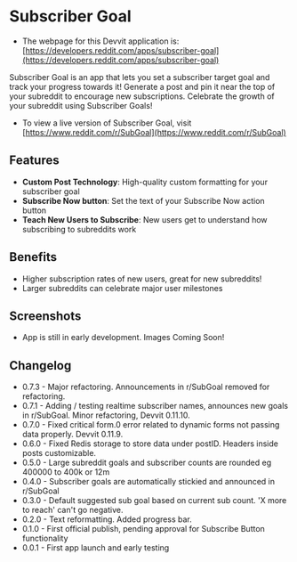 # Subscriber Goal

- The webpage for this Devvit application is: [https://developers.reddit.com/apps/subscriber-goal](https://developers.reddit.com/apps/subscriber-goal)

Subscriber Goal is an app that lets you set a subscriber target goal and track your progress towards it!
Generate a post and pin it near the top of your subreddit to encourage new subscriptions.
Celebrate the growth of your subreddit using Subscriber Goals!

- To view a live version of Subscriber Goal, visit [https://www.reddit.com/r/SubGoal](https://www.reddit.com/r/SubGoal)

## Features

- **Custom Post Technology**: High-quality custom formatting for your subscriber goal
- **Subscribe Now button**: Set the text of your Subscribe Now action button
- **Teach New Users to Subscribe**: New users get to understand how subscribing to subreddits work

## Benefits

- Higher subscription rates of new users, great for new subreddits!
- Larger subreddits can celebrate major user milestones

## Screenshots
- App is still in early development. Images Coming Soon!

## Changelog
- 0.7.3 - Major refactoring. Announcements in r/SubGoal removed for refactoring.
- 0.7.1 - Adding / testing realtime subscriber names, announces new goals in r/SubGoal. Minor refactoring, Devvit 0.11.10.
- 0.7.0 - Fixed critical form.0 error related to dynamic forms not passing data properly. Devvit 0.11.9.
- 0.6.0 - Fixed Redis storage to store data under postID. Headers inside posts customizable.
- 0.5.0 - Large subreddit goals and subscriber counts are rounded eg 400000 to 400k or 12m
- 0.4.0 - Subscriber goals are automatically stickied and announced in r/SubGoal
- 0.3.0 - Default suggested sub goal based on current sub count. 'X more to reach' can't go negative.
- 0.2.0 - Text reformatting. Added progress bar.
- 0.1.0 - First official publish, pending approval for Subscribe Button functionality
- 0.0.1 - First app launch and early testing